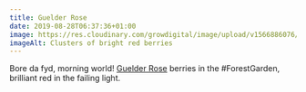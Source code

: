 ```yaml
---
title: Guelder Rose
date: 2019-08-28T06:37:36+01:00
image: https://res.cloudinary.com/growdigital/image/upload/v1566886076/guelder-rose-CE3420FE.jpg
imageAlt: Clusters of bright red berries
---
```


Bore da fyd, morning world! [Guelder Rose](https://pfaf.org/user/Plant.aspx?LatinName=Viburnum+opulus) berries in the #ForestGarden, brilliant red in the failing light.
